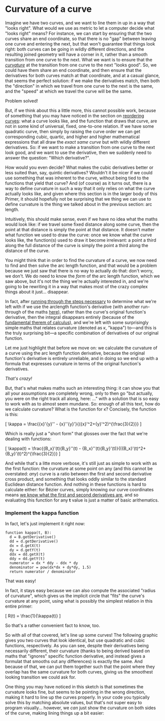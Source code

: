 # Curvature of a curve

Imagine we have two curves, and we want to line them in up in a way that "looks right". What would we use as metric to let a computer decide what "looks right" means? For instance, we can start by ensuring that the two curves share an end coordinate, so that there is no "gap" between leaving one curve and entering the next, but that won't guarantee that things look right: both curves can be going in wildly different directions, and the resulting joined geometry will have a corner in it, rather than a smooth transition from one curve to the next. What we want is to ensure that the [_curvature_](https://en.wikipedia.org/wiki/Curvature) at the transition from one curve to the next "looks good". So, we could have them share an end coordinate, and then ensure that the derivatives for both curves match at that coordinate, and at a casual glance, that seems the perfect solution: if we make the derivatives match, then both the "direction" in which we travel from one curve to the next is the same, and the "speed" at which we travel the curve will be the same.

Problem solved!

But, if we think about this a little more, this cannot possible work, because of something that you may have noticed in the section on [reordering curves](#reordering): what a curve looks like, and the function that draws that curve, are not in some kind of universal, fixed, one-to-one relation. If we have some quadratic curve, then simply by raising the curve order we can get corresponding cubic, quartic, and higher and higher mathematical expressions that all draw the _exact same curve_ but with wildly different derivatives. So: if we want to make a transition from one curve to the next look good, and we want to use the derivative, then we suddenly need to answer the question: "Which derivative?".

How would you even decide? What makes the cubic derivatives better or less suited than, say, quintic derivatives? Wouldn't it be nicer if we could use something that was inherent to the curve, without being tied to the functions that yield that curve? And (of course) as it turns out, there is a way to define curvature in such a way that it only relies on what the curve actually looks like, and given where this section is in the larger body of this Primer, it should hopefully not be surprising that we thing we can use to define curvature is the thing we talked about in the previous section: arc length.

Intuitively, this should make sense, even if we have no idea what the maths would look like: if we travel some fixed distance along some curve, then the point at that distance is simply the point at that distance. It doesn't matter what function we used to draw the curve: once we know what the curve looks like, the function(s) used to draw it become irrelevant: a point a third along the full distance of the curve is simply the point a third along the distance of the curve.

You might think that in order to find the curvature of a curve, we now need to find and then solve the arc length function, and that would be a problem because we just saw that there is no way to actually do that: don't worry, we don't. We do need to know the _form_ of the arc length function, which we saw above, but it's not the thing we're actually interested in, and we're going to be rewriting it in a way that makes most of the crazy complex things about it just... disappear.

In fact, after [running through the steps necessary](http://mathworld.wolfram.com/Curvature.html) to determine what we're left with if we use the arclength function's derivative (with another run-through of the maths [here](https://math.stackexchange.com/a/275324/71940)), rather than the curve's original function's derivative, then the integral disappears entirely (because of the [fundamental therem of calculus](https://en.wikipedia.org/wiki/Fundamental_theorem_of_calculus)), and we're left with some surprisingly simple maths that relates curvature (denoted as κ, "kappa") to—and this is the truly surprising bit—a specific combination of derivatives of our original function.

Let me just highlight that before we move on: we calculate the curvature of a curve using the arc length function derivative, because the original function's derivative is entirely unreliable, and in doing so we end up with a formula that expresses curvature in terms of the original function's derivatives.

*That's crazy!*

But, that's what makes maths such an interesting thing: it can show you that all your assumptions are completely wrong, only to then go "but actually, you were on the right track all along, here: ..." with a solution that is so easy to work with as to almost seem mundane. So: enough of all this text, how do we calculate curvature? What is the function for κ? Concisely, the function is this:

\[
  \kappa = \frac{{x}'{y}'' - {x}''{y}'}{({x}'^2+{y}'^2)^{\frac{3}{2}}}
\]

Which is really just a "short form" that glosses over the fact that we're dealing with functions:

\[
  \kappa(t) = \frac{{B_x}'(t){B_y}''(t) - {B_x}''(t){B_y}'(t)}{({B_x}'(t)^2+{B_y}'(t)^2)^{\frac{3}{2}}}
\]

And while that's a litte more verbose, it's still just as simple to work with as the first function: the curvature at some point on any (and this cannot be overstated: _any_) curve is a ratio between the first and second derivative cross product, and something that looks oddly similar to the standard Euclidean distance function. And nothing in these functions is hard to calculate either: for Bézier curves, simply knowing our curve coordinates means [we know what the first and second derivatives are](#derivatives), and so evaluating this function for any **t** value is just a matter of basic arithematics.

<div class="howtocode">

### Implement the kappa function

In fact, let's just implement it right now:

```
function kappa(t, B):
  d = B.getDerivative()
  dd = d.getDerivative()
  dx = d.getX(t)
  dy = d.getY(t)
  ddx = dd.getX(t)
  ddy = dd.getY(t)
  numerator = dx * ddy - ddx * dy
  denominator = pow(dx*dx + dy*dy, 1.5)
  return numerator / denominator
```
That was easy!

In fact, it stays easy because we can also compute the associated "radius of curvature", which gives us the implicit circle that "fits" the curve's curvature at any point, using what is possibly the simplest relation in this entire primer:

\[
  R(t) = \frac{1}{\kappa(t)}
\]

So that's a rather convenient fact to know, too.

</div>

So with all of that covered, let's line up some curves! The following graphic gives you two curves that look identical, but use quadratic and cubic functions, respectively. As you can see, despite their derivatives being necessarily different, their curvature (thanks to being derived based on maths that "ignores" specific function derivative, and instead gives a formulat that smooths out any differences) is exactly the same. And because of that, we can put them together such that the point where they overlap has the same curvature for both curves, giving us the smoothest looking transition we could ask for.

<Graphic title="Matching curvatures for a quadratic and cubic Bézier curve" setup={this.setup} draw={this.draw} />

One thing you may have noticed in this sketch is that sometimes the curvature looks fine, but seems to be pointing in the wrong direction, making it hard to line up the curves properly. In your code you typically solve this by matching absolute values, but that's not super easy to program visually... however, we _can_ just show the curvature on both sides of the curve, making lining things up a bit easier:

<Graphic title="(Easier) curvature matching for a quadratic and cubic Bézier curve" setup={this.setup} draw={this.drawOmni} />
